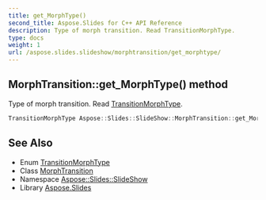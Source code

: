 ```yaml
---
title: get_MorphType()
second_title: Aspose.Slides for C++ API Reference
description: Type of morph transition. Read TransitionMorphType.
type: docs
weight: 1
url: /aspose.slides.slideshow/morphtransition/get_morphtype/
---
```

## MorphTransition::get_MorphType() method


Type of morph transition. Read [TransitionMorphType](../../transitionmorphtype/).

```cpp
TransitionMorphType Aspose::Slides::SlideShow::MorphTransition::get_MorphType() override
```

## See Also

* Enum [TransitionMorphType](../../transitionmorphtype/)
* Class [MorphTransition](../)
* Namespace [Aspose::Slides::SlideShow](../../)
* Library [Aspose.Slides](../../../)